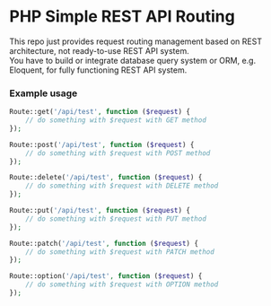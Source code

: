 # PHP Simple REST API Routing
This repo just provides request routing management based on REST architecture, not ready-to-use REST API system.  
You have to build or integrate database query system or ORM, e.g. Eloquent, for fully functioning REST API system.  

### Example usage
```php
Route::get('/api/test', function ($request) {
	// do something with $request with GET method
});

Route::post('/api/test', function ($request) {
	// do something with $request with POST method
});

Route::delete('/api/test', function ($request) {
	// do something with $request with DELETE method
});

Route::put('/api/test', function ($request) {
	// do something with $request with PUT method
});

Route::patch('/api/test', function ($request) {
	// do something with $request with PATCH method
});

Route::option('/api/test', function ($request) {
	// do something with $request with OPTION method
});
```